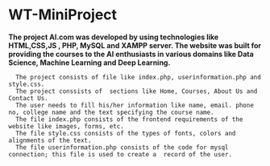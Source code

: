 # WT-MiniProject
**The project AI.com was developed by using technologies like HTML,CSS,JS , PHP, MySQL and XAMPP server.
The website was built for providing the courses to the  AI enthusiasts in various domains like Data Science, Machine Learning and Deep Learning.**

      The project consists of file like index.php, userinformation.php and style.css.
      The project conssists of  sections like Home, Courses, About Us and Contact Us.
      The user needs to fill his/her information like name, email. phone no, college name and the text specifying the course name.
      The file index.php consists of the frontend requirements of the website like images, forms, etc.
      The file style.css consists of the types of fonts, colors and alignments of the text.
      The file userinformation.php consists of the code for mysql connection; this file is used to create a  record of the user.
